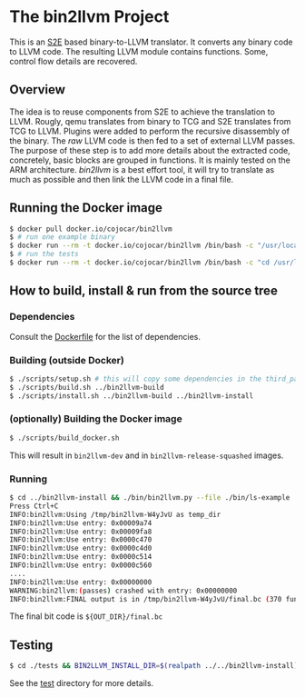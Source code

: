 # The bin2llvm Project

This is an [S2E](https://github.com/dslab-epfl/s2e/) based binary-to-LLVM
translator. It converts any binary code to LLVM code. The resulting LLVM module
contains functions. Some, control flow details are recovered.

## Overview

The idea is to reuse components from S2E to achieve the translation to LLVM.
Rougly, qemu translates from binary to TCG and S2E translates from TCG to LLVM.
Plugins were added to perform the recursive disassembly of the binary. The
*raw* LLVM code is then fed to a set of external LLVM passes. The purpose of
these step is to add more details about the extracted code, concretely, basic
blocks are grouped in functions.
It is mainly tested on the ARM architecture.
*bin2llvm* is a best effort tool, it will try to translate as much as possible
and then link the LLVM code in a final file.

## Running the Docker image

```bash
$ docker pull docker.io/cojocar/bin2llvm
$ # run one example binary
$ docker run --rm -t docker.io/cojocar/bin2llvm /bin/bash -c "/usr/local/bin2llvm/bin/bin2llvm.py --file /usr/local/bin2llvm/bin/ls-example"
$ # run the tests
$ docker run --rm -t docker.io/cojocar/bin2llvm /bin/bash -c "cd /usr/local/bin2llvm/tests; BIN2LLVM_INSTALL_DIR=/usr/local/bin2llvm make;
```

## How to build, install & run from the source tree

### Dependencies

Consult the [Dockerfile](./Dockerfiles/Dockerfiles) for the list of dependencies.

### Building (outside Docker)
```bash
$ ./scripts/setup.sh # this will copy some dependencies in the third_party directory
$ ./scripts/build.sh ../bin2llvm-build
$ ./scripts/install.sh ../bin2llvm-build ../bin2llvm-install
```

### (optionally) Building the Docker image
```bash
$ ./scripts/build_docker.sh
```
This will result in `bin2llvm-dev` and in `bin2llvm-release-squashed` images.

### Running

```bash
$ cd ../bin2llvm-install && ./bin/bin2llvm.py --file ./bin/ls-example
Press Ctrl+C
INFO:bin2llvm:Using /tmp/bin2llvm-W4yJvU as temp_dir
INFO:bin2llvm:Use entry: 0x00009a74
INFO:bin2llvm:Use entry: 0x00009fa8
INFO:bin2llvm:Use entry: 0x0000c470
INFO:bin2llvm:Use entry: 0x0000c4d0
INFO:bin2llvm:Use entry: 0x0000c514
INFO:bin2llvm:Use entry: 0x0000c560
....
INFO:bin2llvm:Use entry: 0x00000000
WARNING:bin2llvm:(passes) crashed with entry: 0x00000000
INFO:bin2llvm:FINAL output is in /tmp/bin2llvm-W4yJvU/final.bc (370 functions)
```
The final bit code is `${OUT_DIR}/final.bc`

## Testing

```bash
$ cd ./tests && BIN2LLVM_INSTALL_DIR=$(realpath ../../bin2llvm-install) make
```

See the [test](./test) directory for more details.
